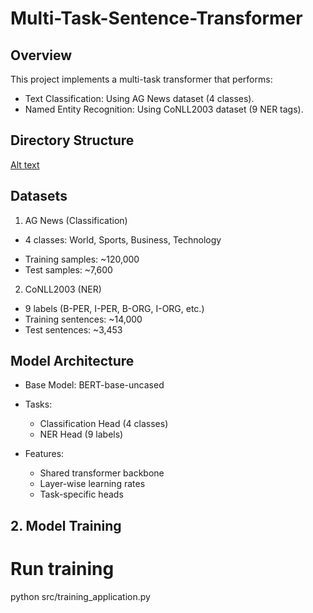 # Multi-Task-Sentence-Transformer

## Overview
This project implements a multi-task transformer that performs:

- Text Classification: Using AG News dataset (4 classes).
- Named Entity Recognition: Using CoNLL2003 dataset (9 NER tags).

## Directory Structure
[Alt text]([./images/dir_struct](https://github.com/Mithil01/Multi-Task-Sentence-Transformer/blob/main/images/dir_struct.png))

## Datasets
 1. AG News (Classification)

 - 4 classes: World, Sports, Business, Technology </p>
- Training samples: ~120,000 
- Test samples: ~7,600

2. CoNLL2003 (NER)

- 9 labels (B-PER, I-PER, B-ORG, I-ORG, etc.)
- Training sentences: ~14,000
- Test sentences: ~3,453

## Model Architecture

- Base Model: BERT-base-uncased

- Tasks:
  - Classification Head (4 classes)
  - NER Head (9 labels)


- Features:

  - Shared transformer backbone
  - Layer-wise learning rates
  - Task-specific heads

## 2. Model Training
# Run training
python src/training_application.py

